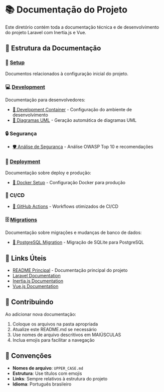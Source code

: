 # 📚 Documentação do Projeto

Este diretório contém toda a documentação técnica e de desenvolvimento do projeto Laravel com Inertia.js e Vue.

## 📁 Estrutura da Documentação

### 🚀 [Setup](./setup/)

Documentos relacionados à configuração inicial do projeto.

### 💻 [Development](./development/)

Documentação para desenvolvedores:

- [🐳 Development Container](./development/DEVCONTAINER.md) - Configuração do ambiente de desenvolvimento
- [🎨 Diagramas UML](./development/UML_DIAGRAMS.md) - Geração automática de diagramas UML

### 🔒 Segurança

- [🛡️ Análise de Segurança](./SECURITY_ANALYSIS.md) - Análise OWASP Top 10 e recomendações

### 🚢 [Deployment](./deployment/)

Documentação sobre deploy e produção:

- [🐳 Docker Setup](./deployment/DOCKER.md) - Configuração Docker para produção

### 🔄 CI/CD

- [🚀 GitHub Actions](../.github/workflows/README.md) - Workflows otimizados de CI/CD

### 🗄️ [Migrations](./migrations/)

Documentação sobre migrações e mudanças de banco de dados:

- [🐘 PostgreSQL Migration](./migrations/POSTGRESQL_MIGRATION.md) - Migração de SQLite para PostgreSQL

## 🔗 Links Úteis

- [README Principal](../README.md) - Documentação principal do projeto
- [Laravel Documentation](https://laravel.com/docs)
- [Inertia.js Documentation](https://inertiajs.com/)
- [Vue.js Documentation](https://vuejs.org/)

## 🤝 Contribuindo

Ao adicionar nova documentação:

1. Coloque os arquivos na pasta apropriada
2. Atualize este README.md se necessário
3. Use nomes de arquivo descritivos em MAIÚSCULAS
4. Inclua emojis para facilitar a navegação

## 📝 Convenções

- **Nomes de arquivo**: `UPPER_CASE.md`
- **Estrutura**: Use títulos com emojis
- **Links**: Sempre relativos à estrutura do projeto
- **Idioma**: Português brasileiro
